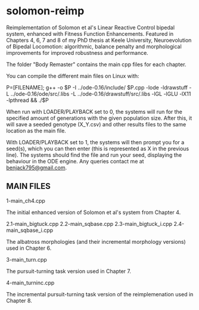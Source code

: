 # solomon-reimp
Reimplementation of Solomon et al's Linear Reactive Control bipedal system, enhanced with Fitness Function Enhancements. Featured in Chapters 4, 6, 7 and 8 of my PhD thesis at Keele University, Neuroevolution of Bipedal Locomotion: algorithmic, balance penalty and morphological improvements for improved robustness and performance.

The folder "Body Remaster" contains the main cpp files for each chapter.

You can compile the different main files on Linux with:

P=[FILENAME]; g++ -o $P -I ../ode-0.16/include/ $P.cpp -lode -ldrawstuff -L ../ode-0.16/ode/src/.libs -L ../ode-0.16/drawstuff/src/.libs -lGL -lGLU -lX11 -lpthread && ./$P

When run with LOADER/PLAYBACK set to 0, the systems will run for the specified amount of generations with the given population size. After this, it will save a seeded genotype (X_Y.csv) and other results files to the same location as the main file. 

With LOADER/PLAYBACK set to 1, the systems will then prompt you for a seed(s), which you can then enter (this is represented as X in the previous line). The systems should find the file and run your seed, displaying the behaviour in the ODE engine. Any queries contact me at benjack795@gmail.com.

MAIN FILES
----------

1-main_ch4.cpp

The initial enhanced version of Solomon et al's system from Chapter 4.

2.1-main_bigtuck.cpp
2.2-main_sqbase.cpp
2.3-main_bigtuck_i.cpp
2.4-main_sqbase_i.cpp

The albatross morphologies (and their incremental morphology versions) used in Chapter 6.

3-main_turn.cpp

The pursuit-turning task version used in Chapter 7.

4-main_turninc.cpp

The incremental pursuit-turning task version of the reimplemenation used in Chapter 8.
